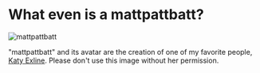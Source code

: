 # What even is a mattpattbatt?

![mattpattbatt](https://avatars1.githubusercontent.com/u/34110775?s=200&v=4)

"mattpattbatt" and its avatar are the creation of one of my favorite people, [Katy Exline](https://github.com/kexline4710). Please don't use this image without her permission.
